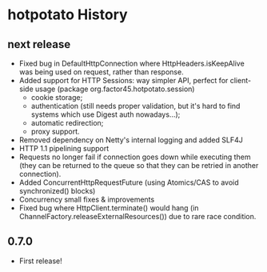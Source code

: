 hotpotato History
=================

next release
------------
* Fixed bug in DefaultHttpConnection where HttpHeaders.isKeepAlive was being used on request, rather than response.
* Added support for HTTP Sessions: way simpler API, perfect for client-side usage (package org.factor45.hotpotato.session)
  - cookie storage;
  - authentication (still needs proper validation, but it's hard to find systems which use Digest auth nowadays...);
  - automatic redirection;
  - proxy support.
* Removed dependency on Netty's internal logging and added SLF4J
* HTTP 1.1 pipelining support
* Requests no longer fail if connection goes down while executing them (they can be returned to the queue so that they can be retried in another connection).
* Added ConcurrentHttpRequestFuture (using Atomics/CAS to avoid synchronized() blocks) 
* Concurrency small fixes & improvements
* Fixed bug where HttpClient.terminate() would hang (in ChannelFactory.releaseExternalResources()) due to rare race condition.

0.7.0
-----
* First release!

